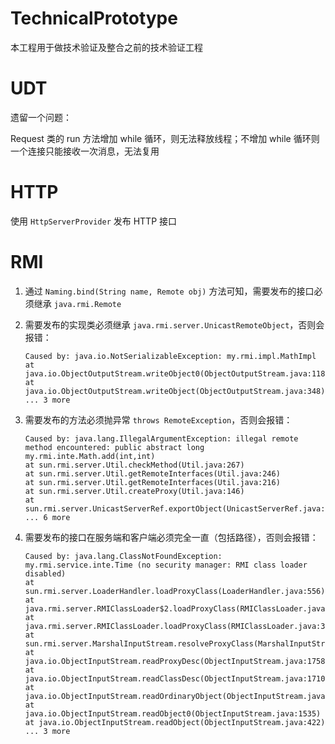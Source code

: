# TechnicalPrototype

本工程用于做技术验证及整合之前的技术验证工程

# UDT

遗留一个问题：

Request 类的 run 方法增加 while 循环，则无法释放线程；不增加 while 循环则一个连接只能接收一次消息，无法复用

# HTTP

使用 ```HttpServerProvider``` 发布 HTTP 接口

# RMI

1. 通过 ```Naming.bind(String name, Remote obj)``` 方法可知，需要发布的接口必须继承 ```java.rmi.Remote```
2. 需要发布的实现类必须继承 ```java.rmi.server.UnicastRemoteObject```，否则会报错：

	```
	Caused by: java.io.NotSerializableException: my.rmi.impl.MathImpl
	at java.io.ObjectOutputStream.writeObject0(ObjectOutputStream.java:1184)
	at java.io.ObjectOutputStream.writeObject(ObjectOutputStream.java:348)
	... 3 more
	```
3. 需要发布的方法必须抛异常 ```throws RemoteException```，否则会报错：

	```
	Caused by: java.lang.IllegalArgumentException: illegal remote method encountered: public abstract long my.rmi.inte.Math.add(int,int)
	at sun.rmi.server.Util.checkMethod(Util.java:267)
	at sun.rmi.server.Util.getRemoteInterfaces(Util.java:246)
	at sun.rmi.server.Util.getRemoteInterfaces(Util.java:216)
	at sun.rmi.server.Util.createProxy(Util.java:146)
	at sun.rmi.server.UnicastServerRef.exportObject(UnicastServerRef.java:223)
	... 6 more
	```
4. 需要发布的接口在服务端和客户端必须完全一直（包括路径），否则会报错：

	```
	Caused by: java.lang.ClassNotFoundException: my.rmi.service.inte.Time (no security manager: RMI class loader disabled)
	at sun.rmi.server.LoaderHandler.loadProxyClass(LoaderHandler.java:556)
	at java.rmi.server.RMIClassLoader$2.loadProxyClass(RMIClassLoader.java:646)
	at java.rmi.server.RMIClassLoader.loadProxyClass(RMIClassLoader.java:311)
	at sun.rmi.server.MarshalInputStream.resolveProxyClass(MarshalInputStream.java:265)
	at java.io.ObjectInputStream.readProxyDesc(ObjectInputStream.java:1758)
	at java.io.ObjectInputStream.readClassDesc(ObjectInputStream.java:1710)
	at java.io.ObjectInputStream.readOrdinaryObject(ObjectInputStream.java:1986)
	at java.io.ObjectInputStream.readObject0(ObjectInputStream.java:1535)
	at java.io.ObjectInputStream.readObject(ObjectInputStream.java:422)
	... 3 more
	```
	
